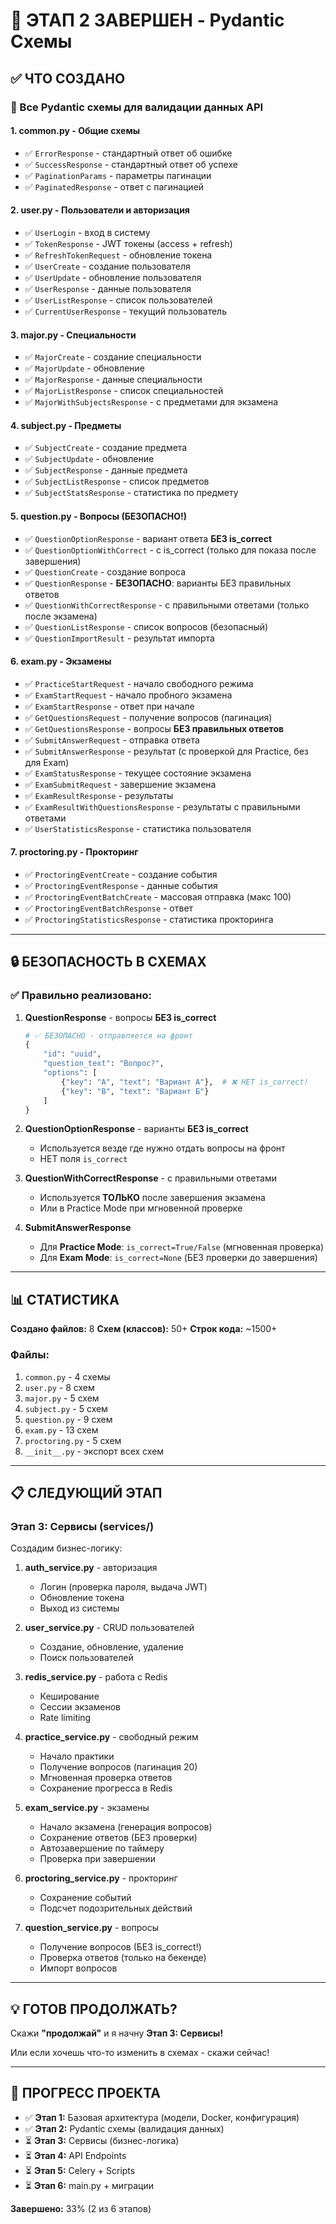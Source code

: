 # 🎉 ЭТАП 2 ЗАВЕРШЕН - Pydantic Схемы

## ✅ ЧТО СОЗДАНО

### 📝 Все Pydantic схемы для валидации данных API

#### 1. **common.py** - Общие схемы
- ✅ `ErrorResponse` - стандартный ответ об ошибке
- ✅ `SuccessResponse` - стандартный ответ об успехе
- ✅ `PaginationParams` - параметры пагинации
- ✅ `PaginatedResponse` - ответ с пагинацией

#### 2. **user.py** - Пользователи и авторизация
- ✅ `UserLogin` - вход в систему
- ✅ `TokenResponse` - JWT токены (access + refresh)
- ✅ `RefreshTokenRequest` - обновление токена
- ✅ `UserCreate` - создание пользователя
- ✅ `UserUpdate` - обновление пользователя
- ✅ `UserResponse` - данные пользователя
- ✅ `UserListResponse` - список пользователей
- ✅ `CurrentUserResponse` - текущий пользователь

#### 3. **major.py** - Специальности
- ✅ `MajorCreate` - создание специальности
- ✅ `MajorUpdate` - обновление
- ✅ `MajorResponse` - данные специальности
- ✅ `MajorListResponse` - список специальностей
- ✅ `MajorWithSubjectsResponse` - с предметами для экзамена

#### 4. **subject.py** - Предметы
- ✅ `SubjectCreate` - создание предмета
- ✅ `SubjectUpdate` - обновление
- ✅ `SubjectResponse` - данные предмета
- ✅ `SubjectListResponse` - список предметов
- ✅ `SubjectStatsResponse` - статистика по предмету

#### 5. **question.py** - Вопросы (БЕЗОПАСНО!)
- ✅ `QuestionOptionResponse` - вариант ответа **БЕЗ is_correct**
- ✅ `QuestionOptionWithCorrect` - с is_correct (только для показа после завершения)
- ✅ `QuestionCreate` - создание вопроса
- ✅ `QuestionResponse` - **БЕЗОПАСНО**: варианты БЕЗ правильных ответов
- ✅ `QuestionWithCorrectResponse` - с правильными ответами (только после экзамена)
- ✅ `QuestionListResponse` - список вопросов (безопасный)
- ✅ `QuestionImportResult` - результат импорта

#### 6. **exam.py** - Экзамены
- ✅ `PracticeStartRequest` - начало свободного режима
- ✅ `ExamStartRequest` - начало пробного экзамена
- ✅ `ExamStartResponse` - ответ при начале
- ✅ `GetQuestionsRequest` - получение вопросов (пагинация)
- ✅ `GetQuestionsResponse` - вопросы **БЕЗ правильных ответов**
- ✅ `SubmitAnswerRequest` - отправка ответа
- ✅ `SubmitAnswerResponse` - результат (с проверкой для Practice, без для Exam)
- ✅ `ExamStatusResponse` - текущее состояние экзамена
- ✅ `ExamSubmitRequest` - завершение экзамена
- ✅ `ExamResultResponse` - результаты
- ✅ `ExamResultWithQuestionsResponse` - результаты с правильными ответами
- ✅ `UserStatisticsResponse` - статистика пользователя

#### 7. **proctoring.py** - Прокторинг
- ✅ `ProctoringEventCreate` - создание события
- ✅ `ProctoringEventResponse` - данные события
- ✅ `ProctoringEventBatchCreate` - массовая отправка (макс 100)
- ✅ `ProctoringEventBatchResponse` - ответ
- ✅ `ProctoringStatisticsResponse` - статистика прокторинга

---

## 🔒 БЕЗОПАСНОСТЬ В СХЕМАХ

### ✅ Правильно реализовано:

1. **QuestionResponse** - вопросы **БЕЗ is_correct**
   ```python
   # ✅ БЕЗОПАСНО - отправляется на фронт
   {
       "id": "uuid",
       "question_text": "Вопрос?",
       "options": [
           {"key": "A", "text": "Вариант А"},  # ❌ НЕТ is_correct!
           {"key": "B", "text": "Вариант Б"}
       ]
   }
   ```

2. **QuestionOptionResponse** - варианты **БЕЗ is_correct**
   - Используется везде где нужно отдать вопросы на фронт
   - НЕТ поля `is_correct`

3. **QuestionWithCorrectResponse** - с правильными ответами
   - Используется **ТОЛЬКО** после завершения экзамена
   - Или в Practice Mode при мгновенной проверке

4. **SubmitAnswerResponse**
   - Для **Practice Mode**: `is_correct=True/False` (мгновенная проверка)
   - Для **Exam Mode**: `is_correct=None` (БЕЗ проверки до завершения)

---

## 📊 СТАТИСТИКА

**Создано файлов:** 8
**Схем (классов):** 50+
**Строк кода:** ~1500+

### Файлы:
1. `common.py` - 4 схемы
2. `user.py` - 8 схем
3. `major.py` - 5 схем
4. `subject.py` - 5 схем
5. `question.py` - 9 схем
6. `exam.py` - 13 схем
7. `proctoring.py` - 5 схем
8. `__init__.py` - экспорт всех схем

---

## 📋 СЛЕДУЮЩИЙ ЭТАП

### **Этап 3: Сервисы (services/)**

Создадим бизнес-логику:

1. **auth_service.py** - авторизация
   - Логин (проверка пароля, выдача JWT)
   - Обновление токена
   - Выход из системы

2. **user_service.py** - CRUD пользователей
   - Создание, обновление, удаление
   - Поиск пользователей

3. **redis_service.py** - работа с Redis
   - Кеширование
   - Сессии экзаменов
   - Rate limiting

4. **practice_service.py** - свободный режим
   - Начало практики
   - Получение вопросов (пагинация 20)
   - Мгновенная проверка ответов
   - Сохранение прогресса в Redis

5. **exam_service.py** - экзамены
   - Начало экзамена (генерация вопросов)
   - Сохранение ответов (БЕЗ проверки)
   - Автозавершение по таймеру
   - Проверка при завершении

6. **proctoring_service.py** - прокторинг
   - Сохранение событий
   - Подсчет подозрительных действий

7. **question_service.py** - вопросы
   - Получение вопросов (БЕЗ is_correct!)
   - Проверка ответов (только на бекенде)
   - Импорт вопросов

---

## 💡 ГОТОВ ПРОДОЛЖАТЬ?

Скажи **"продолжай"** и я начну **Этап 3: Сервисы!** 

Или если хочешь что-то изменить в схемах - скажи сейчас!

---

## 🎯 ПРОГРЕСС ПРОЕКТА

- ✅ **Этап 1:** Базовая архитектура (модели, Docker, конфигурация)
- ✅ **Этап 2:** Pydantic схемы (валидация данных)
- ⏳ **Этап 3:** Сервисы (бизнес-логика)
- ⏳ **Этап 4:** API Endpoints
- ⏳ **Этап 5:** Celery + Scripts
- ⏳ **Этап 6:** main.py + миграции

**Завершено:** 33% (2 из 6 этапов)
